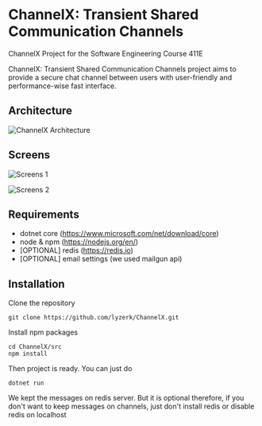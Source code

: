 # ChannelX: Transient Shared Communication Channels
ChannelX Project for the Software Engineering Course 411E

ChannelX: Transient Shared Communication Channels project aims to provide a secure chat channel between users with user-friendly and performance-wise fast interface.

## Architecture

![ChannelX Architecture](https://github.com/lyzerk/ChannelX/raw/master/docs/channelx_architecture.png "High Level Architecture")

## Screens

![Screens 1](https://github.com/lyzerk/ChannelX/raw/master/docs/intro_low.gif "Screens 1")

![Screens 2](https://github.com/lyzerk/ChannelX/raw/master/docs/chat_low.gif "Screens 2")

## Requirements
* dotnet core (https://www.microsoft.com/net/download/core)
* node & npm (https://nodejs.org/en/)
* [OPTIONAL] redis (https://redis.io)
* [OPTIONAL] email settings (we used mailgun api)

## Installation

Clone the repository
``` 
git clone https://github.com/lyzerk/ChannelX.git
``` 

Install npm packages
``` 
cd ChannelX/src
npm install
``` 

Then project is ready. You can just do

``` 
dotnet run
``` 

We kept the messages on redis server. But it is optional therefore, if you don't want to keep messages on channels, just don't install redis or disable redis on localhost

